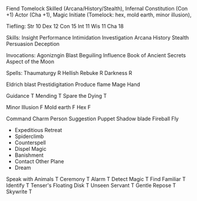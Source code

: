 
Fiend Tomelock
Skilled (Arcana/History/Stealth), Infernal Constitution (Con +1)
Actor (Cha +1), Magic Initiate (Tomelock: hex, mold earth, minor illusion),

Tiefling:
  Str 10
  Dex 12
  Con 15
  Int 11
  Wis 11
  Cha 18

Skills:
  Insight
  Performance
  Intimidation
  Investigation
  Arcana
  History
  Stealth
  Persuasion
  Deception

Invocations:
  Agonizngin Blast
  Beguiling Influence
  Book of Ancient Secrets
  Aspect of the Moon

Spells:
  Thaumaturgy R
  Hellish Rebuke R
  Darkness R

  Eldrich blast
  Prestidigitation
  Produce flame
  Mage Hand 

  Guidance T
  Mending T
  Spare the Dying T

  Minor Illusion F
  Mold earth F
  Hex F

  Command 
  Charm Person
  Suggestion
  Puppet
  Shadow blade
  Fireball
  Fly
  - Expeditious Retreat
  - Spiderclimb
  - Counterspell
  - Dispel Magic
  - Banishment
  - Contact Other Plane
  - Dream

  Speak with Animals T
  Ceremony T
  Alarm T
  Detect Magic T
  Find Familiar T
  Identify T
  Tenser's Floating Disk T
  Unseen Servant T 
  Gentle Repose T
  Skywrite T
